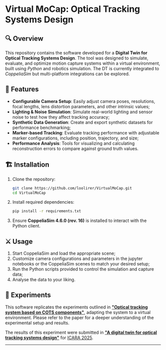 # Virtual MoCap: Optical Tracking Systems Design

## 🔍 Overview

This repository contains the software developed for a **Digital Twin for Optical Tracking Systems Design**. The tool was designed to simulate, evaluate, and optimize motion capture systems within a virtual environment, built using *Python* and robotics simulation. The DT is currently integrated to *CoppeliaSim* but multi-platform integrations can be explored.  

## 🔖 Features

- **Configurable Camera Setup**: Easily adjust camera poses, resolutions, focal lengths, lens distortion parameters, and other intrinsic values;
- **Lighting & Noise Simulation**: Simulate real-world lighting and sensor noise to test how they affect tracking accuracy;
- **Synthetic Data Generation**: Create and export synthetic datasets for performance benchmarking;
- **Marker-based Tracking**: Evaluate tracking performance with adjustable marker configurations, including position, trajectory, and size;
- **Performance Analysis**: Tools for visualizing and calculating reconstruction errors to compare against ground truth values.

## 🏗️ Installation 

1. Clone the repository:
    ```bash
    git clone https://github.com/loolirer/VirtualMoCap.git
    cd VirtualMoCap
    ```
2. Install required dependencies:
    ```bash
    pip install -r requirements.txt
    ```

3. Ensure **CoppeliaSim 4.6.0 (rev. 16)** is installed to interact with the Python client.

## ⚔️ Usage

1. Start CoppeliaSim and load the appropriate scene;
2. Customize camera configurations and parameters in the jupyter notebooks or the CoppeliaSim scenes to match your desired setup;
3. Run the Python scripts provided to control the simulation and capture data;
4. Analyse the data to your liking.

## 🧪 Experiments 

This software replicates the experiments outlined in **["Optical tracking system based on COTS components"](https://ieeexplore.ieee.org/document/10053039)**, adapting the system to a virtual environment. Please refer to the paper for a deeper understanding of the experimental setup and results.

The results of this experiment were submitted in **["A digital twin for optical tracking systems design"]()** for [ICARA 2025](https://www.icara.us).

---